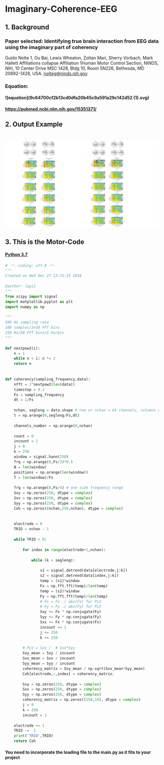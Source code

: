 # Imaginary-Coherence-EEG

## 1. Background
### Paper selected: Identifying true brain interaction from EEG data using the imaginary part of coherency
Guido Nolte 1, Ou Bai, Lewis Wheaton, Zoltan Mari, Sherry Vorbach, Mark Hallett
Affiliations collapse
Affiliation 1Human Motor Control Section, NINDS, NIH, 10 Center Drive MSC 1428, Bldg 10, Room 5N226, Bethesda, MD 20892-1428, USA. nolteg@ninds.nih.gov

### Equation:
#### ![equation](9c64700cf2b13cd0dfa20b45c9a591a29c142d52 (1).svg)

#### https://pubmed.ncbi.nlm.nih.gov/15351371/

## 2. Output Example
# ![](Analysis.png)


## 3. This is the Motor-Code 
#### [Python 3.7](https://https://www.python.org/) 

```python
# -*- coding: utf-8 -*-
"""
Created on Wed Dec 27 13:31:23 2018

@author: lapi2
"""
from scipy import signal
import matplotlib.pyplot as plt
import numpy as np

"""
500 Hz sampling rate
100 samples/2=50 FFT bins
250 Hz/50 FFT bins≃5 Hz/bin
"""

def nextpow2(i):
    n = 1
    while n < i: n *= 2
    return n


def coherency(sampling_frequency,data):
    nfft = 2^nextpow2(len(data))
    timestep = 0.1
    Fs = sampling_frequency 
    dt = 1/Fs

    nchan, segleng = data.shape # row or nchan = 64 channels, columns or segleng = all sampling points
    t = np.arange(0,segleng/Fs,dt) 

    channels_number = np.arange(0,nchan)

    count = 0
    incount = 1
    j = 0
    k = 250
    window = signal.hann(250)
    frq = np.arange(0,Fs/2)*0.5
    N = len(window)
    positions = np.arange(len(window))
    T = len(window)/Fs

    frq = np.arange(0,Fs/4) # one side frequency range
    Sxy = np.zeros(250, dtype = complex)
    Sxx = np.zeros(250, dtype = complex)
    Syy = np.zeros(250, dtype = complex)
    Coh = np.zeros((nchan,250,nchan), dtype = complex)


    electrode = 0
    TRIO = nchan - 1 
    
    while TRIO > 0:
        
        for index in range(electrode+1,nchan):
            
            while (k < segleng):
                
                s1 = signal.detrend(data[electrode,j:k])
                s2 = signal.detrend(data[index,j:k])
                temp = (s1)*window
                Fx = np.fft.fft(temp)/len(temp)
                temp = (s2)*window        
                Fy = np.fft.fft(temp)/len(temp)
                # Fx = Fx ./ abs(Fx) for PLV
                # Fy = Fy ./ abs(Fy) for PLV
                Sxy += Fx * np.conjugate(Fy)
                Syy += Fy * np.conjugate(Fy)
                Sxx += Fx * np.conjugate(Fx)
                incount += 1
                j += 250
                k += 250
                
        # PLV = Sxy /  # Sxx*Syy
        Sxy_mean = Sxy / incount
        Sxx_mean = Sxx / incount
        Syy_mean = Syy / incount
        coherency_matrix = Sxy_mean / np.sqrt(Sxx_mean*Syy_mean)
        Coh[electrode,:,index] = coherency_matrix;
            
        Sxy = np.zeros(250, dtype = complex)
        Sxx = np.zeros(250, dtype = complex)
        Syy = np.zeros(250, dtype = complex)
        coherency_matrix = np.zeros((250,16), dtype = complex)
        j = 0
        k = 250
        incount = 1
        
    electrode += 1
    TRIO -=  1
    print('TRIO',TRIO)
    return Coh
```
#### You need to incorporate the loading file to the main.py as it fits to your project
